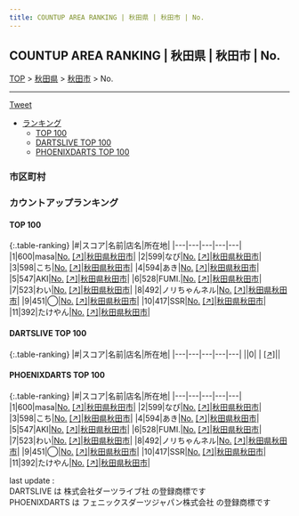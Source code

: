 ```yaml
---
title: COUNTUP AREA RANKING | 秋田県 | 秋田市 | No.
---
```

## COUNTUP AREA RANKING | 秋田県 | 秋田市 | No.

[TOP](/darts/rank/) > [秋田県](/darts/rank/秋田県/) > [秋田市](/darts/rank/秋田県/秋田市/) > No.

___

<a href="https://twitter.com/share?ref_src=twsrc%5Etfw" data-text="COUNTUP AREA RANKING | 秋田県秋田市No." class="twitter-share-button" data-hashtags="DARTSLIVE,PHOENIXDARTS,darts,ダーツ" data-show-count="false">Tweet</a>

* [ランキング](#カウントアップランキング)
    * [TOP 100](#top-100)
    * [DARTSLIVE TOP 100](#dartslive-top-100)
    * [PHOENIXDARTS TOP 100](#phoenixdarts-top-100)

### 市区町村

<ul>

</ul>

### カウントアップランキング

#### TOP 100



{:.table-ranking}
|#|スコア|名前|店名|所在地|
|---|---|---|---|---|
|1|600|<span class="rank-name-pd">masa</span>|<a href="/darts/rank/shops/88122.html">No.</a> <a href="https://vs.phoenixdarts.com/jp/shop/shopDetailInfo/s_88122?s_seq=88122">[↗]</a>|<a href="/darts/rank/秋田県/秋田市">秋田県秋田市</a>|
|2|599|<span class="rank-name-pd">なぴ</span>|<a href="/darts/rank/shops/88122.html">No.</a> <a href="https://vs.phoenixdarts.com/jp/shop/shopDetailInfo/s_88122?s_seq=88122">[↗]</a>|<a href="/darts/rank/秋田県/秋田市">秋田県秋田市</a>|
|3|598|<span class="rank-name-pd">こち</span>|<a href="/darts/rank/shops/88122.html">No.</a> <a href="https://vs.phoenixdarts.com/jp/shop/shopDetailInfo/s_88122?s_seq=88122">[↗]</a>|<a href="/darts/rank/秋田県/秋田市">秋田県秋田市</a>|
|4|594|<span class="rank-name-pd">あき</span>|<a href="/darts/rank/shops/88122.html">No.</a> <a href="https://vs.phoenixdarts.com/jp/shop/shopDetailInfo/s_88122?s_seq=88122">[↗]</a>|<a href="/darts/rank/秋田県/秋田市">秋田県秋田市</a>|
|5|547|<span class="rank-name-pd">AKI</span>|<a href="/darts/rank/shops/88122.html">No.</a> <a href="https://vs.phoenixdarts.com/jp/shop/shopDetailInfo/s_88122?s_seq=88122">[↗]</a>|<a href="/darts/rank/秋田県/秋田市">秋田県秋田市</a>|
|6|528|<span class="rank-name-pd">FUMI.</span>|<a href="/darts/rank/shops/88122.html">No.</a> <a href="https://vs.phoenixdarts.com/jp/shop/shopDetailInfo/s_88122?s_seq=88122">[↗]</a>|<a href="/darts/rank/秋田県/秋田市">秋田県秋田市</a>|
|7|523|<span class="rank-name-pd">わい</span>|<a href="/darts/rank/shops/88122.html">No.</a> <a href="https://vs.phoenixdarts.com/jp/shop/shopDetailInfo/s_88122?s_seq=88122">[↗]</a>|<a href="/darts/rank/秋田県/秋田市">秋田県秋田市</a>|
|8|492|<span class="rank-name-pd">ノリちゃんネル</span>|<a href="/darts/rank/shops/88122.html">No.</a> <a href="https://vs.phoenixdarts.com/jp/shop/shopDetailInfo/s_88122?s_seq=88122">[↗]</a>|<a href="/darts/rank/秋田県/秋田市">秋田県秋田市</a>|
|9|451|<span class="rank-name-pd">◯</span>|<a href="/darts/rank/shops/88122.html">No.</a> <a href="https://vs.phoenixdarts.com/jp/shop/shopDetailInfo/s_88122?s_seq=88122">[↗]</a>|<a href="/darts/rank/秋田県/秋田市">秋田県秋田市</a>|
|10|417|<span class="rank-name-pd">SSR</span>|<a href="/darts/rank/shops/88122.html">No.</a> <a href="https://vs.phoenixdarts.com/jp/shop/shopDetailInfo/s_88122?s_seq=88122">[↗]</a>|<a href="/darts/rank/秋田県/秋田市">秋田県秋田市</a>|
|11|392|<span class="rank-name-pd">たけやん</span>|<a href="/darts/rank/shops/88122.html">No.</a> <a href="https://vs.phoenixdarts.com/jp/shop/shopDetailInfo/s_88122?s_seq=88122">[↗]</a>|<a href="/darts/rank/秋田県/秋田市">秋田県秋田市</a>|


#### DARTSLIVE TOP 100



{:.table-ranking}
|#|スコア|名前|店名|所在地|
|---|---|---|---|---|
||0|<span class="rank-name-dl"> </span>|<a href="/darts/rank/shops/.html"></a> <a href="">[↗]</a>|<a href="/darts/rank//"></a>|


#### PHOENIXDARTS TOP 100



{:.table-ranking}
|#|スコア|名前|店名|所在地|
|---|---|---|---|---|
|1|600|<span class="rank-name-pd">masa</span>|<a href="/darts/rank/shops/88122.html">No.</a> <a href="https://vs.phoenixdarts.com/jp/shop/shopDetailInfo/s_88122?s_seq=88122">[↗]</a>|<a href="/darts/rank/秋田県/秋田市">秋田県秋田市</a>|
|2|599|<span class="rank-name-pd">なぴ</span>|<a href="/darts/rank/shops/88122.html">No.</a> <a href="https://vs.phoenixdarts.com/jp/shop/shopDetailInfo/s_88122?s_seq=88122">[↗]</a>|<a href="/darts/rank/秋田県/秋田市">秋田県秋田市</a>|
|3|598|<span class="rank-name-pd">こち</span>|<a href="/darts/rank/shops/88122.html">No.</a> <a href="https://vs.phoenixdarts.com/jp/shop/shopDetailInfo/s_88122?s_seq=88122">[↗]</a>|<a href="/darts/rank/秋田県/秋田市">秋田県秋田市</a>|
|4|594|<span class="rank-name-pd">あき</span>|<a href="/darts/rank/shops/88122.html">No.</a> <a href="https://vs.phoenixdarts.com/jp/shop/shopDetailInfo/s_88122?s_seq=88122">[↗]</a>|<a href="/darts/rank/秋田県/秋田市">秋田県秋田市</a>|
|5|547|<span class="rank-name-pd">AKI</span>|<a href="/darts/rank/shops/88122.html">No.</a> <a href="https://vs.phoenixdarts.com/jp/shop/shopDetailInfo/s_88122?s_seq=88122">[↗]</a>|<a href="/darts/rank/秋田県/秋田市">秋田県秋田市</a>|
|6|528|<span class="rank-name-pd">FUMI.</span>|<a href="/darts/rank/shops/88122.html">No.</a> <a href="https://vs.phoenixdarts.com/jp/shop/shopDetailInfo/s_88122?s_seq=88122">[↗]</a>|<a href="/darts/rank/秋田県/秋田市">秋田県秋田市</a>|
|7|523|<span class="rank-name-pd">わい</span>|<a href="/darts/rank/shops/88122.html">No.</a> <a href="https://vs.phoenixdarts.com/jp/shop/shopDetailInfo/s_88122?s_seq=88122">[↗]</a>|<a href="/darts/rank/秋田県/秋田市">秋田県秋田市</a>|
|8|492|<span class="rank-name-pd">ノリちゃんネル</span>|<a href="/darts/rank/shops/88122.html">No.</a> <a href="https://vs.phoenixdarts.com/jp/shop/shopDetailInfo/s_88122?s_seq=88122">[↗]</a>|<a href="/darts/rank/秋田県/秋田市">秋田県秋田市</a>|
|9|451|<span class="rank-name-pd">◯</span>|<a href="/darts/rank/shops/88122.html">No.</a> <a href="https://vs.phoenixdarts.com/jp/shop/shopDetailInfo/s_88122?s_seq=88122">[↗]</a>|<a href="/darts/rank/秋田県/秋田市">秋田県秋田市</a>|
|10|417|<span class="rank-name-pd">SSR</span>|<a href="/darts/rank/shops/88122.html">No.</a> <a href="https://vs.phoenixdarts.com/jp/shop/shopDetailInfo/s_88122?s_seq=88122">[↗]</a>|<a href="/darts/rank/秋田県/秋田市">秋田県秋田市</a>|
|11|392|<span class="rank-name-pd">たけやん</span>|<a href="/darts/rank/shops/88122.html">No.</a> <a href="https://vs.phoenixdarts.com/jp/shop/shopDetailInfo/s_88122?s_seq=88122">[↗]</a>|<a href="/darts/rank/秋田県/秋田市">秋田県秋田市</a>|


<div class="footer border-top border-gray-light mt-5 pt-3 text-right text-gray">
    last update : <span style="font-weight: italic" id="foot_last_modified"></span><br />
    DARTSLIVE は 株式会社ダーツライブ社 の登録商標です<br />
    PHOENIXDARTS は フェニックスダーツジャパン株式会社 の登録商標です<br />
</div>

<script src="https://cdnjs.cloudflare.com/ajax/libs/jquery.tablesorter/2.31.3/js/jquery.tablesorter.min.js" integrity="sha512-qzgd5cYSZcosqpzpn7zF2ZId8f/8CHmFKZ8j7mU4OUXTNRd5g+ZHBPsgKEwoqxCtdQvExE5LprwwPAgoicguNg==" crossorigin="anonymous" referrerpolicy="no-referrer"></script>
<link rel="stylesheet" href="https://cdnjs.cloudflare.com/ajax/libs/jquery.tablesorter/2.31.3/css/theme.default.min.css" integrity="sha512-wghhOJkjQX0Lh3NSWvNKeZ0ZpNn+SPVXX1Qyc9OCaogADktxrBiBdKGDoqVUOyhStvMBmJQ8ZdMHiR3wuEq8+w==" crossorigin="anonymous" referrerpolicy="no-referrer" />
<script>
$(function() {
    $(".table-ranking").tablesorter({sortList:[[0, 0]]});
    $("#foot_last_modified").text(formatDate(new Date(document.lastModified), 'yyyy-MM-dd HH:mm:ss'));
});
</script>

<script async src="https://platform.twitter.com/widgets.js" charset="utf-8"></script>